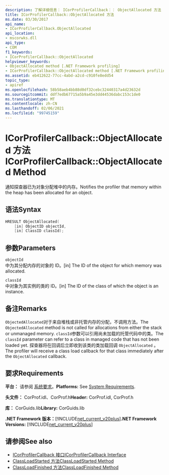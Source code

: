 ```yaml
---
description: 了解详细信息： ICorProfilerCallback：： ObjectAllocated 方法
title: ICorProfilerCallback::ObjectAllocated 方法
ms.date: 03/30/2017
api_name:
- ICorProfilerCallback.ObjectAllocated
api_location:
- mscorwks.dll
api_type:
- COM
f1_keywords:
- ICorProfilerCallback::ObjectAllocated
helpviewer_keywords:
- ObjectAllocated method [.NET Framework profiling]
- ICorProfilerCallback::ObjectAllocated method [.NET Framework profiling]
ms.assetid: eb412622-77cc-4abd-a2cd-c910fe8edd54
topic_type:
- apiref
ms.openlocfilehash: 58b58aeb4bb88d0df32cebc32440317a4d23632d
ms.sourcegitcommit: ddf7edb67715a5b9a45e3dd44536dabc153c1de0
ms.translationtype: MT
ms.contentlocale: zh-CN
ms.lasthandoff: 02/06/2021
ms.locfileid: "99745159"
---
```

# <a name="icorprofilercallbackobjectallocated-method"></a><span data-ttu-id="4dd71-103">ICorProfilerCallback::ObjectAllocated 方法</span><span class="sxs-lookup"><span data-stu-id="4dd71-103">ICorProfilerCallback::ObjectAllocated Method</span></span>

<span data-ttu-id="4dd71-104">通知探查器已为对象分配堆中的内存。</span><span class="sxs-lookup"><span data-stu-id="4dd71-104">Notifies the profiler that memory within the heap has been allocated for an object.</span></span>  
  
## <a name="syntax"></a><span data-ttu-id="4dd71-105">语法</span><span class="sxs-lookup"><span data-stu-id="4dd71-105">Syntax</span></span>  
  
```cpp  
HRESULT ObjectAllocated(  
    [in] ObjectID objectId,  
    [in] ClassID classId);  
```  
  
## <a name="parameters"></a><span data-ttu-id="4dd71-106">参数</span><span class="sxs-lookup"><span data-stu-id="4dd71-106">Parameters</span></span>  

 `objectId`  
 <span data-ttu-id="4dd71-107">中为其分配内存的对象的 ID。</span><span class="sxs-lookup"><span data-stu-id="4dd71-107">[in] The ID of the object for which memory was allocated.</span></span>  
  
 `classId`  
 <span data-ttu-id="4dd71-108">中对象为其实例的类的 ID。</span><span class="sxs-lookup"><span data-stu-id="4dd71-108">[in] The ID of the class of which the object is an instance.</span></span>  
  
## <a name="remarks"></a><span data-ttu-id="4dd71-109">备注</span><span class="sxs-lookup"><span data-stu-id="4dd71-109">Remarks</span></span>  

 <span data-ttu-id="4dd71-110">`ObjectedAllocated`对于来自堆栈或非托管内存的分配，不调用方法。</span><span class="sxs-lookup"><span data-stu-id="4dd71-110">The `ObjectedAllocated` method is not called for allocations from either the stack or unmanaged memory.</span></span> <span data-ttu-id="4dd71-111">`classId`参数可以引用尚未加载的托管代码中的类。</span><span class="sxs-lookup"><span data-stu-id="4dd71-111">The `classId` parameter can refer to a class in managed code that has not been loaded yet.</span></span> <span data-ttu-id="4dd71-112">探查器将在回调后立即收到该类的类加载回调 `ObjectAllocated` 。</span><span class="sxs-lookup"><span data-stu-id="4dd71-112">The profiler will receive a class load callback for that class immediately after the `ObjectAllocated` callback.</span></span>  
  
## <a name="requirements"></a><span data-ttu-id="4dd71-113">要求</span><span class="sxs-lookup"><span data-stu-id="4dd71-113">Requirements</span></span>  

 <span data-ttu-id="4dd71-114">**平台：** 请参阅 [系统要求](../../get-started/system-requirements.md)。</span><span class="sxs-lookup"><span data-stu-id="4dd71-114">**Platforms:** See [System Requirements](../../get-started/system-requirements.md).</span></span>  
  
 <span data-ttu-id="4dd71-115">**头文件：** CorProf.idl、CorProf.h</span><span class="sxs-lookup"><span data-stu-id="4dd71-115">**Header:** CorProf.idl, CorProf.h</span></span>  
  
 <span data-ttu-id="4dd71-116">**库：** CorGuids.lib</span><span class="sxs-lookup"><span data-stu-id="4dd71-116">**Library:** CorGuids.lib</span></span>  
  
 <span data-ttu-id="4dd71-117">**.NET Framework 版本：**[!INCLUDE[net_current_v20plus](../../../../includes/net-current-v20plus-md.md)]</span><span class="sxs-lookup"><span data-stu-id="4dd71-117">**.NET Framework Versions:** [!INCLUDE[net_current_v20plus](../../../../includes/net-current-v20plus-md.md)]</span></span>  
  
## <a name="see-also"></a><span data-ttu-id="4dd71-118">请参阅</span><span class="sxs-lookup"><span data-stu-id="4dd71-118">See also</span></span>

- [<span data-ttu-id="4dd71-119">ICorProfilerCallback 接口</span><span class="sxs-lookup"><span data-stu-id="4dd71-119">ICorProfilerCallback Interface</span></span>](icorprofilercallback-interface.md)
- [<span data-ttu-id="4dd71-120">ClassLoadStarted 方法</span><span class="sxs-lookup"><span data-stu-id="4dd71-120">ClassLoadStarted Method</span></span>](icorprofilercallback-classloadstarted-method.md)
- [<span data-ttu-id="4dd71-121">ClassLoadFinished 方法</span><span class="sxs-lookup"><span data-stu-id="4dd71-121">ClassLoadFinished Method</span></span>](icorprofilercallback-classloadfinished-method.md)
